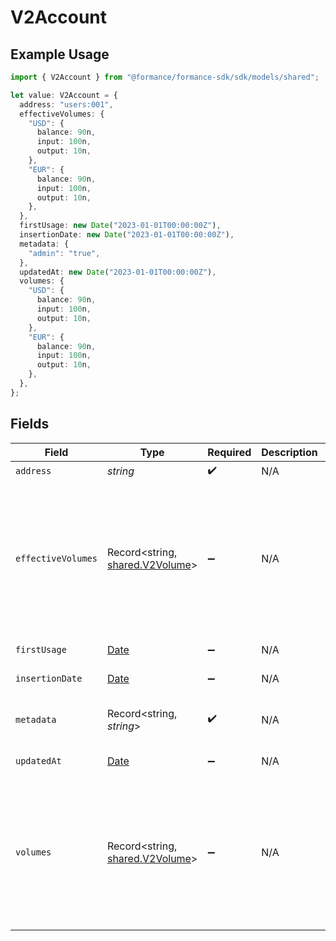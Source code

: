 # V2Account

## Example Usage

```typescript
import { V2Account } from "@formance/formance-sdk/sdk/models/shared";

let value: V2Account = {
  address: "users:001",
  effectiveVolumes: {
    "USD": {
      balance: 90n,
      input: 100n,
      output: 10n,
    },
    "EUR": {
      balance: 90n,
      input: 100n,
      output: 10n,
    },
  },
  firstUsage: new Date("2023-01-01T00:00:00Z"),
  insertionDate: new Date("2023-01-01T00:00:00Z"),
  metadata: {
    "admin": "true",
  },
  updatedAt: new Date("2023-01-01T00:00:00Z"),
  volumes: {
    "USD": {
      balance: 90n,
      input: 100n,
      output: 10n,
    },
    "EUR": {
      balance: 90n,
      input: 100n,
      output: 10n,
    },
  },
};
```

## Fields

| Field                                                                                                          | Type                                                                                                           | Required                                                                                                       | Description                                                                                                    | Example                                                                                                        |
| -------------------------------------------------------------------------------------------------------------- | -------------------------------------------------------------------------------------------------------------- | -------------------------------------------------------------------------------------------------------------- | -------------------------------------------------------------------------------------------------------------- | -------------------------------------------------------------------------------------------------------------- |
| `address`                                                                                                      | *string*                                                                                                       | :heavy_check_mark:                                                                                             | N/A                                                                                                            | users:001                                                                                                      |
| `effectiveVolumes`                                                                                             | Record<string, [shared.V2Volume](../../../sdk/models/shared/v2volume.md)>                                      | :heavy_minus_sign:                                                                                             | N/A                                                                                                            | {<br/>"USD": {<br/>"input": 100,<br/>"output": 10,<br/>"balance": 90<br/>},<br/>"EUR": {<br/>"input": 100,<br/>"output": 10,<br/>"balance": 90<br/>}<br/>} |
| `firstUsage`                                                                                                   | [Date](https://developer.mozilla.org/en-US/docs/Web/JavaScript/Reference/Global_Objects/Date)                  | :heavy_minus_sign:                                                                                             | N/A                                                                                                            | 2023-01-01T00:00:00Z                                                                                           |
| `insertionDate`                                                                                                | [Date](https://developer.mozilla.org/en-US/docs/Web/JavaScript/Reference/Global_Objects/Date)                  | :heavy_minus_sign:                                                                                             | N/A                                                                                                            | 2023-01-01T00:00:00Z                                                                                           |
| `metadata`                                                                                                     | Record<string, *string*>                                                                                       | :heavy_check_mark:                                                                                             | N/A                                                                                                            | {<br/>"admin": "true"<br/>}                                                                                    |
| `updatedAt`                                                                                                    | [Date](https://developer.mozilla.org/en-US/docs/Web/JavaScript/Reference/Global_Objects/Date)                  | :heavy_minus_sign:                                                                                             | N/A                                                                                                            | 2023-01-01T00:00:00Z                                                                                           |
| `volumes`                                                                                                      | Record<string, [shared.V2Volume](../../../sdk/models/shared/v2volume.md)>                                      | :heavy_minus_sign:                                                                                             | N/A                                                                                                            | {<br/>"USD": {<br/>"input": 100,<br/>"output": 10,<br/>"balance": 90<br/>},<br/>"EUR": {<br/>"input": 100,<br/>"output": 10,<br/>"balance": 90<br/>}<br/>} |